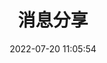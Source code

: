 ---
pageComponent:
  name: Catalogue
  data:
    key: 03.message-share
title: 消息分享
date: 2022-07-20 11:05:54
permalink: /message-share/
sidebar: false
article: false
comment: false
editLink: false
---